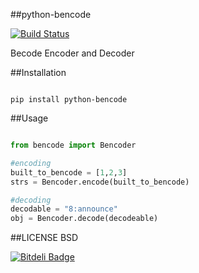 ##python-bencode

[![Build Status](https://travis-ci.org/plasmashadow/python-bencode.svg)](https://travis-ci.org/plasmashadow/python-bencode)

Becode Encoder and Decoder

##Installation

```

pip install python-bencode

```

##Usage

```python

from bencode import Bencoder

#encoding
built_to_bencode = [1,2,3]
strs = Bencoder.encode(built_to_bencode)

#decoding
decodable = "8:announce"
obj = Bencoder.decode(decodeable)


```


##LICENSE
BSD

[![Bitdeli Badge](https://d2weczhvl823v0.cloudfront.net/plasmashadow/python-bencode/trend.png)](https://bitdeli.com/free "Bitdeli Badge")

